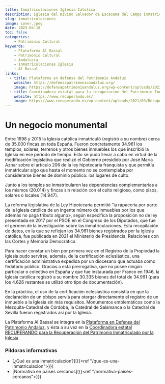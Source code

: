 ```yaml
---
title: Inmatriculaciones Iglesia Catolica
description: Iglesia del Divino Salvador de Escacena del Campo inmatriculada por un importe de 30€.
slug: inmatriculaciones
image: cover.jpeg
date: 2023-04-10
toc: false
categories:
    - Patrimonio Cultural
keywords: 
    - Plataforma Al Bassal
    - Patrimonio Cultural
    - Andalucia
    - Inmatriculaciones Iglesia
    - Al Bassal
links:
  - title: Plataforma en defensa del Patrimonio Andaluz
    website: https://defensapatrimonioandaluz.org/
    image: https://defensapatrimonioandaluz.org/wp-content/uploads/2022/10/cropped-logo-PDPA.png
  - title: Coordinadora estatal para la recuperacion del Patrimonio Inmatriculado por la Iglesia
    website: https://www.recuperando.es/
    image: https://www.recuperando.es/wp-content/uploads/2021/09/Recuperando-cabecera-e1631871607321.jpg.webp
---
```


# Un negocio monumental

Entre 1998 y 2015 la Iglesia católica inmatriculó (registró a su nombre) cerca de 35.000 fincas en toda España. Fueron concretamente 34.961 los templos, solares, terrenos y otros bienes inmuebles los que inscribió la Iglesia en ese periodo de tiempo. Esto se pudo llevar a cabo en virtud de la modificación legislativa que realizó el Gobierno presidido por José María Aznar sobre el artículo 206 de la ley hipotecaria franquista y que permitía inmatricular algo que hasta el momento no se contemplaba por considerarse bienes de dominio público: los lugares de culto.

Junto a los templos se inmatricularon las dependencias complementarias a los mismos (20.014) y fincas sin relación con el culto religioso, como pisos, solares o locales (14.947).

La reforma legislativa de la Ley Hipotecaria permitió “la rapacería por parte de la Iglesia católica de un ingente número de inmuebles por los que además no paga tributo alguno», según especifica la proposición no de ley presentada en 2017 por el PSOE en el Congreso de los Diputados, que fue el germen de la investigación sobre las inmatriculaciones. Esta recopilación de datos, en la que se reflejan los 34.961 bienes registrados por la Iglesia católica, fue publicada en 2021 el Ministerio de Presidencia, Relaciones con las Cortes y Memoria Democrática.

Para hacer constar un bien por primera vez en el Registro de la Propiedad la Iglesia pudo servirse, además, de la certificación eclesiástica, una certificación administrativa expedida por un diocesano que actuaba como fedatario público. Gracias a esta prerrogativa, que no posee ningún particular o colectivo en España y que fue instaurada por Franco en 1946, la Iglesia católica registró a su nombre 30.335 bienes del total de 34.961 (para los 4.626 restantes se utilizó otro tipo de documentación).

En la práctica, el uso de la certificación eclesiástica consistía en que la declaración de un obispo servía para otorgar directamente el registro de un inmueble a la Iglesia sin más requisitos. Monumentos emblemáticos como la Mezquita-Catedral de Córdoba, la Catedral de Salamanca o la Catedral de Sevilla fueron registrados así por la Iglesia.

La Plataforma Al Bassal se integra en la [Plataforma en Defensa del Patrimonio Andaluz](https://www.facebook.com/defensapatrimonioandaluz/), y ésta a su vez en la [Coordinadora estatal RECUPERANDO para la Recuperación del Patrimonio Inmatriculado por la Iglesia](https://www.recuperando.es/).


### Pildoras informativas
* [¿Qué es una inmatriculacion?]({{<ref "/que-es-una-inmatriculacion">}})
* [Normativa en paises cercanos]({{<ref "/normativa-paises-cercanos">}})